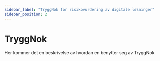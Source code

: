 ```yaml
---
sidebar_label: "TryggNok for risikovurdering av digitale løsninger"
sidebar_position: 2
---
```


# TryggNok

Her kommer det en beskrivelse av hvordan en benytter seg av TryggNok
